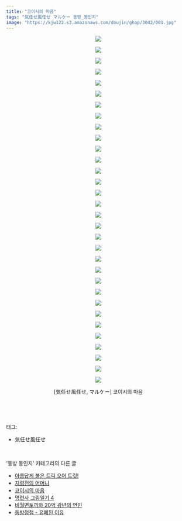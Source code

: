 ```yaml
---
title: "코이시의 마음"
tags: "気任せ風任せ マルケー 동방_동인지"
image: "https://kjw122.s3.amazonaws.com/doujin/ghap/3042/001.jpg"
---
```

<div class="article">
<p style="text-align: center; clear: none; float: none;"><img src="{{ site.imgserver5 }}/ghap/3042/001.jpg"/></p>
<p style="text-align: center; clear: none; float: none;"><img src="{{ site.imgserver5 }}/ghap/3042/002.jpg"/></p>
<p style="text-align: center; clear: none; float: none;"><img src="{{ site.imgserver5 }}/ghap/3042/003.jpg"/></p>
<p style="text-align: center; clear: none; float: none;"><img src="{{ site.imgserver5 }}/ghap/3042/004.jpg"/></p>
<p style="text-align: center; clear: none; float: none;"><img src="{{ site.imgserver5 }}/ghap/3042/005.jpg"/></p>
<p style="text-align: center; clear: none; float: none;"><img src="{{ site.imgserver5 }}/ghap/3042/006.jpg"/></p>
<p style="text-align: center; clear: none; float: none;"><img src="{{ site.imgserver5 }}/ghap/3042/007.jpg"/></p>
<p style="text-align: center; clear: none; float: none;"><img src="{{ site.imgserver5 }}/ghap/3042/008.jpg"/></p>
<p style="text-align: center; clear: none; float: none;"><img src="{{ site.imgserver5 }}/ghap/3042/009.jpg"/></p>
<p style="text-align: center; clear: none; float: none;"><img src="{{ site.imgserver5 }}/ghap/3042/010.jpg"/></p>
<p style="text-align: center; clear: none; float: none;"><img src="{{ site.imgserver5 }}/ghap/3042/011.jpg"/></p>
<p style="text-align: center; clear: none; float: none;"><img src="{{ site.imgserver5 }}/ghap/3042/012.jpg"/></p>
<p style="text-align: center; clear: none; float: none;"><img src="{{ site.imgserver5 }}/ghap/3042/013.jpg"/></p>
<p style="text-align: center; clear: none; float: none;"><img src="{{ site.imgserver5 }}/ghap/3042/014.jpg"/></p>
<p style="text-align: center; clear: none; float: none;"><img src="{{ site.imgserver5 }}/ghap/3042/015.jpg"/></p>
<p style="text-align: center; clear: none; float: none;"><img src="{{ site.imgserver5 }}/ghap/3042/016.jpg"/></p>
<p style="text-align: center; clear: none; float: none;"><img src="{{ site.imgserver5 }}/ghap/3042/017.jpg"/></p>
<p style="text-align: center; clear: none; float: none;"><img src="{{ site.imgserver5 }}/ghap/3042/018.jpg"/></p>
<p style="text-align: center; clear: none; float: none;"><img src="{{ site.imgserver5 }}/ghap/3042/019.jpg"/></p>
<p style="text-align: center; clear: none; float: none;"><img src="{{ site.imgserver5 }}/ghap/3042/020.jpg"/></p>
<p style="text-align: center; clear: none; float: none;"><img src="{{ site.imgserver5 }}/ghap/3042/021.jpg"/></p>
<p style="text-align: center; clear: none; float: none;"><img src="{{ site.imgserver5 }}/ghap/3042/022.jpg"/></p>
<p style="text-align: center; clear: none; float: none;"><img src="{{ site.imgserver5 }}/ghap/3042/023.jpg"/></p>
<p style="text-align: center; clear: none; float: none;"><img src="{{ site.imgserver5 }}/ghap/3042/024.jpg"/></p>
<p style="text-align: center; clear: none; float: none;"><img src="{{ site.imgserver5 }}/ghap/3042/025.jpg"/></p>
<p style="text-align: center; clear: none; float: none;"><img src="{{ site.imgserver5 }}/ghap/3042/026.jpg"/></p>
<p style="text-align: center; clear: none; float: none;"><img src="{{ site.imgserver5 }}/ghap/3042/027.jpg"/></p>
<p style="text-align: center; clear: none; float: none;"><img src="{{ site.imgserver5 }}/ghap/3042/028.jpg"/></p>
<p style="text-align: center; clear: none; float: none;"><img src="{{ site.imgserver5 }}/ghap/3042/029.jpg"/></p>
<p style="text-align: center; clear: none; float: none;"><img src="{{ site.imgserver5 }}/ghap/3042/030.jpg"/></p>
<p style="text-align: center; clear: none; float: none;"><img src="{{ site.imgserver5 }}/ghap/3042/031.jpg"/></p>
<p style="text-align: center; clear: none; float: none;"><img src="{{ site.imgserver5 }}/ghap/3042/032.jpg"/></p>
<p style="text-align: center; clear: none; float: none;">[気任せ風任せ, マルケー] 코이시의 마음</p>
<p><br/></p>
</div><br/>
<div class="tagTrail">
<p>태그: </p>
<ul>
<li>気任せ風任せ</li>
</ul>
</div><br/>
<div class="another">
<p>'동방 동인지' 카테고리의 다른 글</p>
<ul>
<li><a href="/ghap_3048">아름답게 붉은 트릭 오어 트릿!</a></li>
<li><a href="/ghap_3045">지령전의 어머니</a></li>
<li><a href="/ghap_3042">코이시의 마음</a></li>
<li><a href="/ghap_3037">명련사 그림일기 4</a></li>
<li><a href="/ghap_3036">비월면토끼와 20억 광년의 연인</a></li>
<li><a href="/ghap_3033">동방청첩 - 유폐된 이유</a></li>
</ul>
</div><br/>
<div class="cb_module cb_fluid">
<div class="cb_wrt cb_profile">
</div><!-- commentList close -->
</div><br/>
